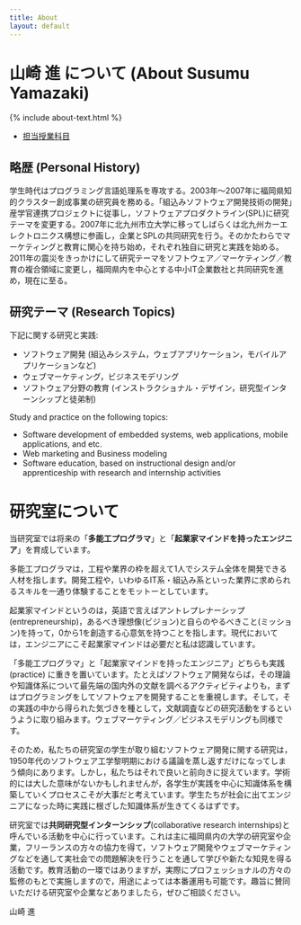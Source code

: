 ```yaml
---
title: About
layout: default
---
```

# 山崎 進 について (About Susumu Yamazaki)

{% include about-text.html %}

* [担当授業科目](/courses/)

## 略歴 (Personal History)

学生時代はプログラミング言語処理系を専攻する。2003年〜2007年に福岡県知的クラスター創成事業の研究員を務める。「組込みソフトウェア開発技術の開発」産学官連携プロジェクトに従事し，ソフトウェアプロダクトライン(SPL)に研究テーマを変更する。2007年に北九州市立大学に移ってしばらくは北九州カーエレクトロニクス構想に参画し，企業とSPLの共同研究を行う。そのかたわらでマーケティングと教育に関心を持ち始め，それぞれ独自に研究と実践を始める。2011年の震災をきっかけにして研究テーマをソフトウェア／マーケティング／教育の複合領域に変更し，福岡県内を中心とする中小IT企業数社と共同研究を進め，現在に至る。

## 研究テーマ (Research Topics)

下記に関する研究と実践:

* ソフトウェア開発 (組込みシステム，ウェブアプリケーション，モバイルアプリケーションなど)
* ウェブマーケティング，ビジネスモデリング
* ソフトウェア分野の教育 (インストラクショナル・デザイン，研究型インターンシップと徒弟制)

Study and practice on the following topics:

* Software development of embedded systems, web applications, mobile applications, and etc.
* Web marketing and Business modeling
* Software education, based on instructional design and/or apprenticeship with research and internship activities

# 研究室について

当研究室では将来の「**多能工プログラマ**」と「**起業家マインドを持ったエンジニア**」を育成しています。

多能工プログラマは，工程や業界の枠を超えて1人でシステム全体を開発できる人材を指します。開発工程や，いわゆるIT系・組込み系といった業界に求められるスキルを一通り体験することをモットーとしています。

起業家マインドというのは，英語で言えばアントレプレナーシップ(entrepreneurship)，あるべき理想像(ビジョン)と自らのやるべきこと(ミッション)を持って，0から1を創造する心意気を持つことを指します。現代においては，エンジニアにこそ起業家マインドは必要だと私は認識しています。	

「多能工プログラマ」と「起業家マインドを持ったエンジニア」どちらも実践 (practice) に重きを置いています。たとえばソフトウェア開発ならば，その理論や知識体系について最先端の国内外の文献を調べるアクティビティよりも，まずはプログラミングをしてソフトウェアを開発することを重視します。そして，その実践の中から得られた気づきを種として，文献調査などの研究活動をするというように取り組みます。ウェブマーケティング／ビジネスモデリングも同様です。

そのため，私たちの研究室の学生が取り組むソフトウェア開発に関する研究は，1950年代のソフトウェア工学黎明期における議論を蒸し返すだけになってしまう傾向にあります。しかし，私たちはそれで良いと前向きに捉えています。学術的には大した意味がないかもしれませんが，各学生が実践を中心に知識体系を構築していくプロセスこそが大事だと考えています。学生たちが社会に出てエンジニアになった時に実践に根ざした知識体系が生きてくるはずです。

研究室では**共同研究型インターンシップ**(collaborative research internships)と呼んでいる活動を中心に行っています。これは主に福岡県内の大学の研究室や企業，フリーランスの方々の協力を得て，ソフトウェア開発やウェブマーケティングなどを通して実社会での問題解決を行うことを通して学びや新たな知見を得る活動です。教育活動の一環ではありますが，実際にプロフェッショナルの方々の監修のもとで実施しますので，用途によっては本番運用も可能です。趣旨に賛同いただける研究室や企業などありましたら，ぜひご相談ください。

山崎 進

